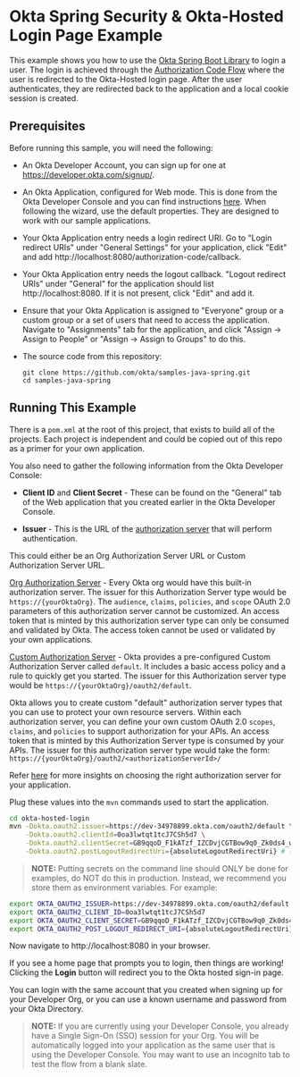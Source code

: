 # Okta Spring Security & Okta-Hosted Login Page Example

This example shows you how to use the [Okta Spring Boot Library][] to login a user.  The login is achieved through the [Authorization Code Flow][] where the user is redirected to the Okta-Hosted login page.  After the user authenticates, they are redirected back to the application and a local cookie session is created.


## Prerequisites

Before running this sample, you will need the following:

* An Okta Developer Account, you can sign up for one at https://developer.okta.com/signup/.
* An Okta Application, configured for Web mode. This is done from the Okta Developer Console and you can find instructions [here][OIDC Web Application Setup Instructions].  When following the wizard, use the default properties.  They are designed to work with our sample applications.
* Your Okta Application entry needs a login redirect URI. Go to "Login redirect URIs" under "General Settings" for your application, click "Edit" and add http://localhost:8080/authorization-code/callback.
* Your Okta Application entry needs the logout callback. "Logout redirect URIs" under "General" for the application should list http://localhost:8080. If it is not present, click "Edit" and add it.
* Ensure that your Okta Application is assigned to "Everyone" group or a custom group or a set of users that need to access the application. Navigate to "Assignments" tab for the application, and click "Assign -> Assign to People" or "Assign -> Assign to Groups" to do this.
* The source code from this repository:

    ```
    git clone https://github.com/okta/samples-java-spring.git
    cd samples-java-spring
    ```

## Running This Example

There is a `pom.xml` at the root of this project, that exists to build all of the projects.  Each project is independent and could be copied out of this repo as a primer for your own application.

You also need to gather the following information from the Okta Developer Console:

- **Client ID** and **Client Secret** - These can be found on the "General" tab of the Web application that you created earlier in the Okta Developer Console.

- **Issuer** - This is the URL of the [authorization server](https://developer.okta.com/docs/concepts/auth-servers/#available-authorization-server-types) that will perform authentication.

This could either be an Org Authorization Server URL or Custom Authorization Server URL. 

[Org Authorization Server](https://developer.okta.com/docs/concepts/auth-servers/#org-authorization-server) - Every Okta org would have this built-in authorization server. The issuer for this Authorization Server type would be `https://{yourOktaOrg}`. The `audience`, `claims`, `policies`, and `scope` OAuth 2.0 parameters of this authorization server cannot be customized. An access token that is minted by this authorization server type can only be consumed and validated by Okta. The access token cannot be used or validated by your own applications.

[Custom Authorization Server](https://developer.okta.com/docs/concepts/auth-servers/#custom-authorization-server) - Okta provides a pre-configured Custom Authorization Server called `default`. It includes a basic access policy and a rule to quickly get you started. The issuer for this Authorization server type would be `https://{yourOktaOrg}/oauth2/default`.

Okta allows you to create custom "default" authorization server types that you can use to protect your own resource servers. Within each authorization server, you can define your own custom OAuth 2.0 `scopes`, `claims`, and `policies` to support authorization for your APIs. An access token that is minted by this Authorization Server type is consumed by your APIs. The issuer for this authorization server type would take the form: `https://{yourOktaOrg}/oauth2/<authorizationServerId>/`

Refer [here](https://developer.okta.com/docs/concepts/auth-servers/#which-authorization-server-should-you-use) for more insights on choosing the right authorization server for your application.

Plug these values into the `mvn` commands used to start the application.

```bash
cd okta-hosted-login
mvn -Dokta.oauth2.issuer=https://dev-34978899.okta.com/oauth2/default \
    -Dokta.oauth2.clientId=0oa3lwtqt1tcJ7CSh5d7 \
    -Dokta.oauth2.clientSecret=GB9qqoD_F1kATzf_IZCDvjCGTBow9q0_Zk0ds4_w \
    -Dokta.oauth2.postLogoutRedirectUri={absoluteLogoutRedirectUri} # (optional) configure this property to enable SSO logout.
```

> **NOTE:** Putting secrets on the command line should ONLY be done for examples, do NOT do this in production. Instead, we recommend you store them as environment variables. For example:

```bash
export OKTA_OAUTH2_ISSUER=https://dev-34978899.okta.com/oauth2/default
export OKTA_OAUTH2_CLIENT_ID=0oa3lwtqt1tcJ7CSh5d7
export OKTA_OAUTH2_CLIENT_SECRET=GB9qqoD_F1kATzf_IZCDvjCGTBow9q0_Zk0ds4_w
export OKTA_OAUTH2_POST_LOGOUT_REDIRECT_URI={absoluteLogoutRedirectUri}
```

Now navigate to http://localhost:8080 in your browser.

If you see a home page that prompts you to login, then things are working!  Clicking the **Login** button will redirect you to the Okta hosted sign-in page.

You can login with the same account that you created when signing up for your Developer Org, or you can use a known username and password from your Okta Directory.

> **NOTE:** If you are currently using your Developer Console, you already have a Single Sign-On (SSO) session for your Org.  You will be automatically logged into your application as the same user that is using the Developer Console.  You may want to use an incognito tab to test the flow from a blank slate.

[Okta Spring Boot Library]: https://github.com/okta/okta-spring-boot
[OIDC Web Application Setup Instructions]: https://developer.okta.com/authentication-guide/implementing-authentication/auth-code#1-setting-up-your-application
[Authorization Code Flow]: https://developer.okta.com/authentication-guide/implementing-authentication/auth-code
